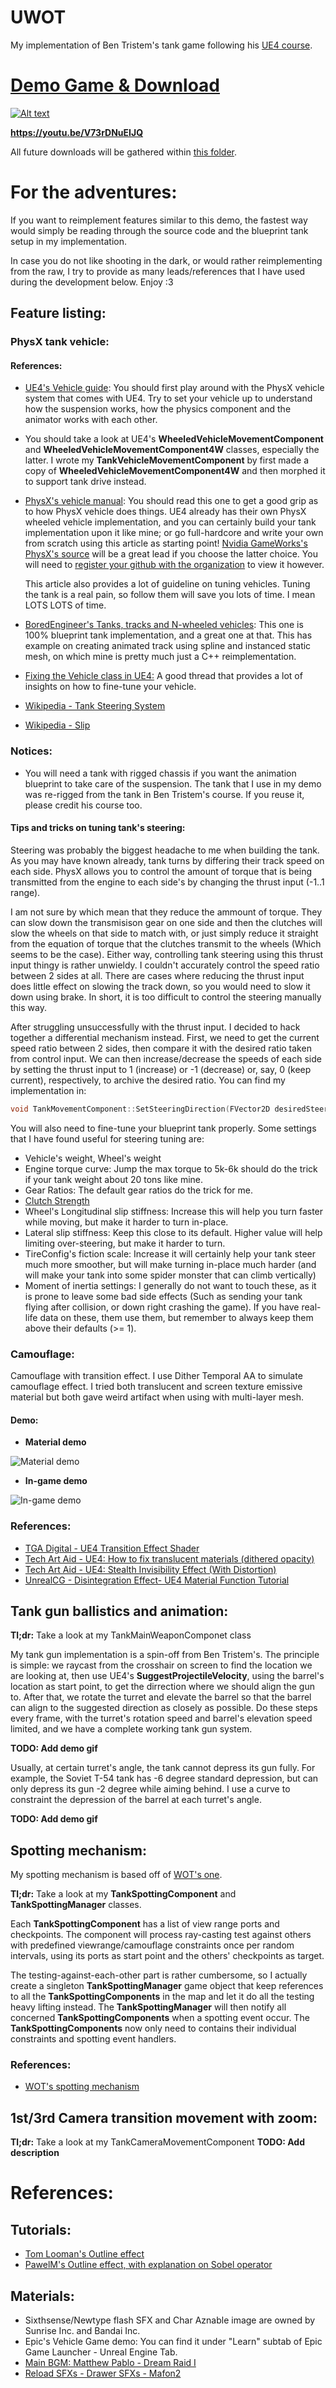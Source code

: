 # UWOT
My implementation of Ben Tristem's tank game following his [UE4 course](https://www.udemy.com/unrealcourse/).

# [Demo Game & Download](https://goo.gl/Ps3ZJw)

[![Alt text](https://img.youtube.com/vi/V73rDNuEIJQ/0.jpg)](https://youtu.be/V73rDNuEIJQ)

**https://youtu.be/V73rDNuEIJQ**

All future downloads will be gathered within [this folder](https://goo.gl/Ps3ZJw).

# For the adventures:

If you want to reimplement features similar to this demo, the fastest way would simply be reading through the source code and the blueprint tank setup in my implementation.

In case you do not like shooting in the dark, or would rather reimplementing from the raw, I try to provide as many leads/references that I have used during the development below. Enjoy :3

## Feature listing:

### PhysX tank vehicle:

#### References:
- [UE4's Vehicle guide](https://docs.unrealengine.com/latest/INT/Engine/Physics/Vehicles/VehicleUserGuide): You should first play around with the PhysX vehicle system that comes with UE4. Try to set your vehicle up to understand how the suspension works, how the physics component and the animator works with each other.

- You should take a look at UE4's **WheeledVehicleMovementComponent** and **WheeledVehicleMovementComponent4W** classes, especially the latter. I wrote my  **TankVehicleMovementComponent** by first made a copy of **WheeledVehicleMovementComponent4W** and then morphed it to support tank drive instead.

- [PhysX's vehicle manual](http://docs.nvidia.com/gameworks/content/gameworkslibrary/physx/guide/Manual/Vehicles.html): You should read this one to get a good grip as to how PhysX vehicle does things. UE4 already has their own PhysX wheeled vehicle implementation, and you can certainly build your tank implementation upon it like mine; or go full-hardcore and write your own from scratch using this article as starting point! [Nvidia GameWorks's PhysX's source](https://github.com/NVIDIAGameWorks/PhysX-3.4) will be a great lead if you choose the latter choice. You will need to [register your github with the organization](https://developer.nvidia.com/gameworks-source-github) to view it however.
	
    This article also provides a lot of guideline on tuning vehicles. Tuning the tank is a real pain, so follow them will save you lots of time. I mean LOTS LOTS of time.

- [BoredEngineer's Tanks, tracks and N-wheeled vehicles](https://forums.unrealengine.com/community/work-in-progress/54936-assets-open-source-tanks-tracks-and-n-wheeled-vehicles?83483-ASSETS-OPEN-SOURCE-Tanks-tracks-and-N-wheeled-vehicles=): This one is 100% blueprint tank implementation, and a great one at that. This has example on creating animated track using spline and instanced static mesh, on which mine is pretty much just a C++ reimplementation.

- [Fixing the Vehicle class in UE4:](https://forums.unrealengine.com/development-discussion/c-gameplay-programming/65584-fixing-the-vehicle-class-in-ue4-starting-with-nwheel-implementation) A good thread that provides a lot of insights on how to fine-tune your vehicle.
 
- [Wikipedia - Tank Steering System](https://en.wikipedia.org/wiki/Tank_steering_systems)

- [Wikipedia - Slip](https://en.wikipedia.org/wiki/Slip_(vehicle_dynamics))

### Notices:
- You will need a tank with rigged chassis if you want the animation blueprint to take care of the suspension. The tank that I use in my demo was re-rigged from the tank in Ben Tristem's course. If you reuse it, please credit his course too.

#### Tips and tricks on tuning tank's steering:

Steering was probably the biggest headache to me when building the tank. As you may have known already, tank turns by differing their track speed on each side. PhysX allows you to control the amount of torque that is being transmitted from the engine to each side's by changing the thrust input (-1..1 range).

I am not sure by which mean that they reduce the ammount of torque. They can slow down the transmisison gear on one side and then the clutches will slow the wheels on that side to match with, or just simply reduce it straight from the equation of torque that the clutches transmit to the wheels (Which seems to be the case). Either way, controlling tank steering using this thrust input thingy is rather unwieldy. I couldn't accurately control the speed ratio between 2 sides at all. There are cases where reducing the thrust input does little effect on slowing the track down, so you would need to slow it down using brake. In short, it is too difficult to control the steering manually this way.

After struggling unsuccessfully with the thrust input. I decided to hack together a differential mechanism instead. First, we need to get the current speed ratio between 2 sides, then compare it with the desired ratio taken from control input. We can then increase/decrease the speeds of each side by setting the thrust input to 1 (increase) or -1 (decrease) or, say, 0 (keep current), respectively, to archive the desired ratio. You can find my implementation in:
```c++
void TankMovementComponent::SetSteeringDirection(FVector2D desiredSteeringDirection);
```

You will also need to fine-tune your blueprint tank properly. Some settings that I have found useful for steering tuning are:
- Vehicle's weight, Wheel's weight
- Engine torque curve: Jump the max torque to 5k-6k should do the trick if your tank weight about 20 tons like mine.
- Gear Ratios: The default gear ratios do the trick for me.
- [Clutch Strength](https://devtalk.nvidia.com/default/topic/764824/physx-and-physics-modeling/clutch-strength-question/)
- Wheel's Longitudinal slip stiffness: Increase this will help you turn faster while moving, but make it harder to turn in-place.
- Lateral slip stiffness: Keep this close to its default. Higher value will help limiting over-steering, but make it harder to turn.
- TireConfig's fiction scale: Increase it will certainly help your tank steer much more smoother, but will make turning in-place much harder (and will make your tank into some spider monster that can climb vertically)
- Moment of inertia settings: I generally do not want to touch these, as it is prone to leave some bad side effects (Such as sending your tank flying after collision, or down right crashing the game). If you have real-life data on these, them use them, but remember to always keep them above their defaults (>= 1).

### Camouflage:
Camouflage with transition effect. I use Dither Temporal AA to simulate camouflage effect. I tried both translucent and screen texture emissive material but both gave weird artifact when using with multi-layer mesh.

#### Demo:

- **Material demo**

![Material demo](https://github.com/megafirzen/UWOT/blob/master/RawContent/Images/Demo_Camo001.gif "Material demo")

- **In-game demo**

![In-game demo](https://github.com/megafirzen/UWOT/blob/master/RawContent/Images/Demo_Camo002.gif "In-game demo")

### References:
- [TGA Digital - UE4 Transition Effect Shader](https://youtu.be/_vGLVXHEQDQ)
- [Tech Art Aid - UE4: How to fix translucent materials (dithered opacity)](https://youtu.be/ieHpTG_P8Q0)
- [Tech Art Aid - UE4: Stealth Invisibility Effect (With Distortion)](https://youtu.be/9ZawosRVZrs)
- [UnrealCG - Disintegration Effect- UE4 Material Function Tutorial](https://youtu.be/gldIJGqlWf0)

## Tank gun ballistics and animation:

**Tl;dr:** Take a look at my TankMainWeaponComponet class

My tank gun implementation is a spin-off from Ben Tristem's. The principle is simple: we raycast from the crosshair on screen to find the location we are looking at, then use UE4's **SuggestProjectileVelocity**, using the barrel's location as start point, to get the dirrection where we should align the gun to. After that, we rotate the turret and elevate the barrel so that the barrel can align to the suggested direction as closely as possible. Do these steps every frame, with the turret's rotation speed and barrel's elevation speed limited, and we have a complete working tank gun system.

**TODO: Add demo gif**

Usually, at certain turret's angle, the tank cannot depress its gun fully. For example, the Soviet T-54 tank has -6 degree standard depression, but can only depress its gun -2 degree while aiming behind. I use a curve to constraint the depression of the barrel at each turret's angle.

**TODO: Add demo gif**

## Spotting mechanism:

My spotting mechanism is based off of [WOT's one](http://wiki.wargaming.net/en/Battle_Mechanics#Spotting_Mechanics).

**Tl;dr:** Take a look at my **TankSpottingComponent** and **TankSpottingManager** classes.

Each **TankSpottingComponent** has a list of view range ports and checkpoints. The component will process ray-casting test against others with predefined viewrange/camouflage constraints once per random intervals, using its ports as start point and the others' checkpoints as target.

The testing-against-each-other part is rather cumbersome, so I actually create a singleton **TankSpottingManager** game object that keep references to all the **TankSpottingComponents** in the map and let it do all the testing heavy lifting instead. The **TankSpottingManager** will then notify all concerned **TankSpottingComponents** when a spotting event occur. The **TankSpottingComponents** now only need to contains their individual constraints and spotting event handlers.

### References:
- [WOT's spotting mechanism](http://wiki.wargaming.net/en/Battle_Mechanics#Spotting_Mechanics)

## 1st/3rd Camera transition movement with zoom:

**Tl;dr:** Take a look at my TankCameraMovementComponent
**TODO: Add description**

# References:
## Tutorials:
- [Tom Looman's Outline effect](http://www.tomlooman.com/outline-effect-in-unreal-engine-4)
- [PawelM's Outline effect, with explanation on Sobel operator](http://www.michalorzelek.com/blog/tutorial-creating-outline-effect-around-objects)

## Materials:
- Sixthsense/Newtype flash SFX and Char Aznable image are owned by Sunrise Inc. and Bandai Inc.
- Epic's Vehicle Game demo: You can find it under "Learn" subtab of Epic Game Launcher - Unreal Engine Tab.
- [Main BGM: Matthew Pablo - Dream Raid I](https://opengameart.org/content/dream-raid-cinematic-action-soundtrack)
- [Reload SFXs - Drawer SFXs - Mafon2](https://freesound.org/people/Mafon2/sounds/330021)
